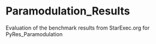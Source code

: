 # Paramodulation_Results
Evaluation of the benchmark results from StarExec.org for PyRes_Paramodulation
